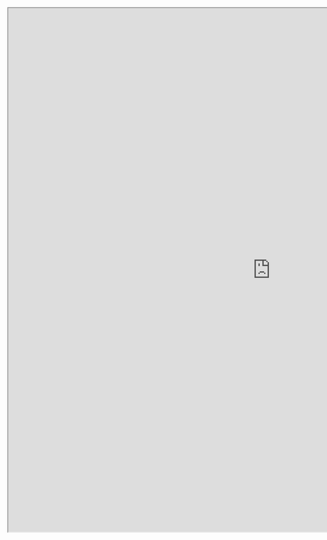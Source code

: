 <iframe width="1200" height="1200px" src="https://docs.google.com/spreadsheets/d/10g-xNQUxo9aXbo88uGVnNL6NqxTaI7Q_zdGdayfrYBQ/edit#gid=0" />


